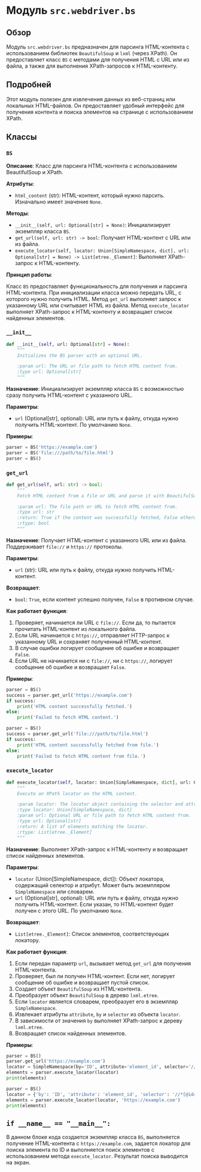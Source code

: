 # Модуль `src.webdriver.bs`

## Обзор

Модуль `src.webdriver.bs` предназначен для парсинга HTML-контента с использованием библиотек `BeautifulSoup` и `lxml` (через XPath). Он предоставляет класс `BS` с методами для получения HTML с URL или из файла, а также для выполнения XPath-запросов к HTML-контенту.

## Подробней

Этот модуль полезен для извлечения данных из веб-страниц или локальных HTML-файлов. Он предоставляет удобный интерфейс для получения контента и поиска элементов на странице с использованием XPath.

## Классы

### `BS`

**Описание**: Класс для парсинга HTML-контента с использованием BeautifulSoup и XPath.

**Атрибуты**:

- `html_content` (str): HTML-контент, который нужно парсить. Изначально имеет значение `None`.

**Методы**:

- `__init__(self, url: Optional[str] = None)`: Инициализирует экземпляр класса `BS`.
- `get_url(self, url: str) -> bool`: Получает HTML-контент с URL или из файла.
- `execute_locator(self, locator: Union[SimpleNamespace, dict], url: Optional[str] = None) -> List[etree._Element]`: Выполняет XPath-запрос к HTML-контенту.

**Принцип работы**:

Класс `BS` предоставляет функциональность для получения и парсинга HTML-контента. При инициализации класса можно передать URL, с которого нужно получить HTML. Метод `get_url` выполняет запрос к указанному URL или считывает HTML из файла. Метод `execute_locator` выполняет XPath-запрос к HTML-контенту и возвращает список найденных элементов.

### `__init__`

```python
def __init__(self, url: Optional[str] = None):
    """
    Initializes the BS parser with an optional URL.

    :param url: The URL or file path to fetch HTML content from.
    :type url: Optional[str]
    """
```

**Назначение**: Инициализирует экземпляр класса `BS` с возможностью сразу получить HTML-контент с указанного URL.

**Параметры**:

- `url` (Optional[str], optional): URL или путь к файлу, откуда нужно получить HTML-контент. По умолчанию `None`.

**Примеры**:

```python
parser = BS('https://example.com')
parser = BS('file:///path/to/file.html')
parser = BS()
```

### `get_url`

```python
def get_url(self, url: str) -> bool:
    """
    Fetch HTML content from a file or URL and parse it with BeautifulSoup and XPath.

    :param url: The file path or URL to fetch HTML content from.
    :type url: str
    :return: True if the content was successfully fetched, False otherwise.
    :rtype: bool
    """
```

**Назначение**: Получает HTML-контент с указанного URL или из файла. Поддерживает `file://` и `https://` протоколы.

**Параметры**:

- `url` (str): URL или путь к файлу, откуда нужно получить HTML-контент.

**Возвращает**:

- `bool`: `True`, если контент успешно получен, `False` в противном случае.

**Как работает функция**:

1.  Проверяет, начинается ли URL с `file://`. Если да, то пытается прочитать HTML-контент из локального файла.
2.  Если URL начинается с `https://`, отправляет HTTP-запрос к указанному URL и сохраняет полученный HTML-контент.
3.  В случае ошибки логирует сообщение об ошибке и возвращает `False`.
4.  Если URL не начинается ни с `file://`, ни с `https://`, логирует сообщение об ошибке и возвращает `False`.

**Примеры**:

```python
parser = BS()
success = parser.get_url('https://example.com')
if success:
    print('HTML content successfully fetched.')
else:
    print('Failed to fetch HTML content.')
```

```python
parser = BS()
success = parser.get_url('file:///path/to/file.html')
if success:
    print('HTML content successfully fetched from file.')
else:
    print('Failed to fetch HTML content from file.')
```

### `execute_locator`

```python
def execute_locator(self, locator: Union[SimpleNamespace, dict], url: Optional[str] = None) -> List[etree._Element]:
    """
    Execute an XPath locator on the HTML content.

    :param locator: The locator object containing the selector and attribute.
    :type locator: Union[SimpleNamespace, dict]
    :param url: Optional URL or file path to fetch HTML content from.
    :type url: Optional[str]
    :return: A list of elements matching the locator.
    :rtype: List[etree._Element]
    """
```

**Назначение**: Выполняет XPath-запрос к HTML-контенту и возвращает список найденных элементов.

**Параметры**:

- `locator` (Union[SimpleNamespace, dict]): Объект локатора, содержащий селектор и атрибут. Может быть экземпляром `SimpleNamespace` или словарем.
- `url` (Optional[str], optional): URL или путь к файлу, откуда нужно получить HTML-контент. Если указан, то HTML-контент будет получен с этого URL. По умолчанию `None`.

**Возвращает**:

- `List[etree._Element]`: Список элементов, соответствующих локатору.

**Как работает функция**:

1.  Если передан параметр `url`, вызывает метод `get_url` для получения HTML-контента.
2.  Проверяет, был ли получен HTML-контент. Если нет, логирует сообщение об ошибке и возвращает пустой список.
3.  Создает объект `BeautifulSoup` из HTML-контента.
4.  Преобразует объект `BeautifulSoup` в дерево `lxml.etree`.
5.  Если `locator` является словарем, преобразует его в экземпляр `SimpleNamespace`.
6.  Извлекает атрибуты `attribute`, `by` и `selector` из объекта `locator`.
7.  В зависимости от значения `by` выполняет XPath-запрос к дереву `lxml.etree`.
8.  Возвращает список найденных элементов.

**Примеры**:

```python
parser = BS()
parser.get_url('https://example.com')
locator = SimpleNamespace(by='ID', attribute='element_id', selector='//*[@id="element_id"]')
elements = parser.execute_locator(locator)
print(elements)
```

```python
parser = BS()
locator = {'by': 'ID', 'attribute': 'element_id', 'selector': '//*[@id="element_id"]'}
elements = parser.execute_locator(locator, 'https://example.com')
print(elements)
```

## `if __name__ == "__main__":`

В данном блоке кода создается экземпляр класса `BS`, выполняется получение HTML-контента с `https://example.com`, задается локатор для поиска элемента по ID и выполняется поиск элементов с использованием метода `execute_locator`. Результат поиска выводится на экран.